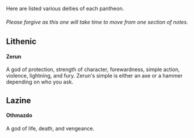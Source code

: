 Here are listed various deities of each pantheon.

###### Please forgive as this one will take time to move from one section of notes.

## Lithenic

#### Zerun
A god of protection, strength of character, forewardness, simple action, violence, lightning, and fury. Zerun's simple is either an axe or a hammer depending on who you ask.

## Lazine

#### Othmazdo
A god of life, death, and vengeance.
